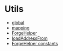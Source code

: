 # Utils

<!-- START_INDEX -->
- [global](./global/index.md)
- [mapping](./mapping/index.md)
- [ForgeHelper](./ForgeHelper.sol/library.ForgeHelper.md)
- [loadAddressFrom](./ForgeHelper.sol/function.loadAddressFrom.md)
- [ForgeHelper constants](./ForgeHelper.sol/constants.ForgeHelper.md)

<!-- END_INDEX -->
